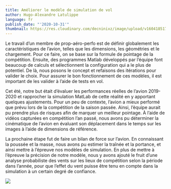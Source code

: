 ```yaml
---
title: Améliorer le modèle de simulation de vol
author: Hugo-Alexandre Latulippe
language: fr
publish_date: "'2020-10-31'"
thumbnail: https://res.cloudinary.com/decninixz/image/upload/v1604185174/MicrosoftTeams-image_vq8fpq.png
---
```

Le travail d’un membre de prop-aéro-perfo est de définir globalement les caractéristiques de l’avion, telles que les dimensions, les géométries et le chargement. Pour ce faire, on se base sur la formule de pointage de la compétition. Ensuite, des programmes Matlab développés par l’équipe font beaucoup de calculs et sélectionnent la configuration qui a le plus de potentiel. De là, nous posons le concept et refaisons des itérations pour valider le choix. Pour assurer le bon fonctionnement de ces modèles, il est important de les valider à l’aide de tests en vol.

Cet été, notre but était d’évaluer les performances réelles de l’avion 2019-2020 et rapprocher la simulation MatLab de cette réalité en y apportant quelques ajustements. Pour un peu de contexte, l’avion a mieux performé que prévu lors de la compétition de la saison passée. Ainsi, l’équipe aurait pu prendre plus de risques afin de marquer un meilleur pointage. À l’aide de vidéos capturées en compétition l’an passé, nous avons pu déterminer la cinématique de l’avion en évaluant son déplacement dans le temps sur les images à l’aide de dimensions de référence.

La prochaine étape fut de faire un bilan de force sur l’avion. En connaissant la poussée et la masse, nous avons pu estimer la traînée et la portance, et ainsi mettre à l’épreuve nos modèles de simulation. En plus de mettre à l’épreuve la précision de notre modèle, nous y avons ajouté le fruit d’une analyse probabiliste des vents sur les lieux de compétition selon la période dans l’année, pour que l’effet du vent puisse être tenu en compte dans la simulation à un certain degré de confiance. 

![](https://res.cloudinary.com/decninixz/image/upload/v1604185520/vol_6_29fps_15_frame_between_ogi9ny.png)
